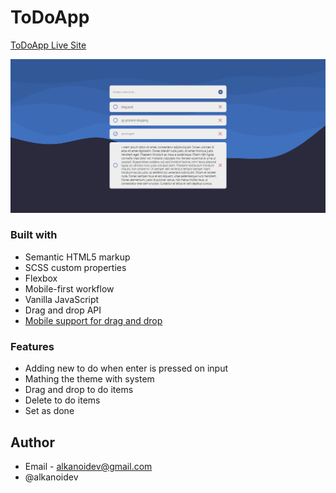 # ToDoApp

[ToDoApp Live Site](https://alkanoidev.github.io/ToDoApp/)

<code>![screenshot](https://github.com/alkanoidev/ToDoApp/blob/master/Screenshot%202021-11-06%20220613.png)</code>

### Built with
- Semantic HTML5 markup
- SCSS custom properties
- Flexbox
- Mobile-first workflow
- Vanilla JavaScript
- Drag and drop API
- [Mobile support for drag and drop](https://www.codeproject.com/Articles/1091766/Add-support-for-standard-HTML-Drag-and-Drop-operat)

### Features  
- Adding new to do when enter is pressed on input
- Mathing the theme with system
- Drag and drop to do items
- Delete to do items
- Set as done

## Author

- Email - alkanoidev@gmail.com
- @alkanoidev
